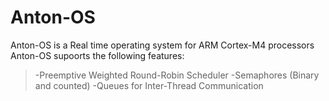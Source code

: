 # Anton-OS
Anton-OS is a Real time operating system for ARM Cortex-M4 processors
Anton-OS supoorts the following features:
>-Preemptive Weighted Round-Robin Scheduler
-Semaphores (Binary and counted)
-Queues for Inter-Thread Communication

